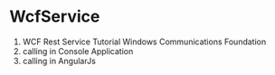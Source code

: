 # WcfService
1. WCF Rest Service Tutorial Windows Communications Foundation
2. calling in Console Application
3. calling in AngularJs
